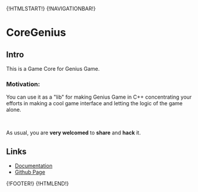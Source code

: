 {!HTMLSTART!}
{!NAVIGATIONBAR!}

# CoreGenius


## Intro 

This is a Game Core for Genius Game.   

### Motivation:

You can use it as a "lib" for making Genius Game in C++ concentrating 
your efforts in making a cool game interface and letting the logic of the 
game alone.

<br>

As usual, you are **very welcomed** to **share** and **hack** it.


## Links

* [Documentation](./doxygen/index.html)
* [Github Page](https://www.github.com/AmazingCow-Game-Core/CoreGenius/)


{!FOOTER!}
{!HTMLEND!}

